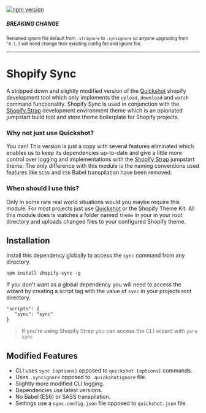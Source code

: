 [![npm version](https://badge.fury.io/js/shopify-sync.svg)](https://www.npmjs.com/package/shopify-sync)

##### BREAKING CHANGE
<small>Renamed ignore file default from `.strignore` to `.syncignore` so anyone upgrading from `^0.1.3` will need change their exisiting config file and ignore file. </small>

<hr>

# Shopify Sync

A stripped down and slightly modified version of the [Quickshot](https://github.com/internalfx/quickshot) shopify development tool which only implements the `upload`, `download` and `watch` command functionality. Shopify Sync is used in conjunction with the [Shopify Strap](https://github.com/panoply/shopify-strap) development environment theme which is an opionated jumpstart build tool and store theme boilerplate for Shopify projects.

### Why not just use Quickshot?
You can! This version is just a copy with several features eliminated which enables us to keep its dependencies up-to-date and give a little more control over logging and implementations with the [Shopify Strap](https://github.com/panoply/shopify-strap) jumpstart theme. The only difference with this module is the naming conventions used features like `SCSS` and `ES6` Babel transpilation have been removed.

### When should I use this?
Only in some rare real world situations would you maybe require this module. For most projects just use [Quickshot](https://github.com/internalfx/quickshot) or the Shopify Theme Kit. All this module does is watches a folder named `theme` in your in your root directory and uploads changed files to your configured Shopify theme.

## Installation
Install this dependency globally to access the `sync` command from any directory.

```
npm install shopify-sync -g
```

If you don't want as a global dependency you will need to access the wizard by creating a script tag with the value of `sync` in your projects root directory.

```
"scripts": {
   "sync": "sync"
}
```

> If you're using Shopify Strap you can access the CLI wizard with `yarn sync`

## Modified Features

- CLI uses `sync [options]` opposed to `quickshot [options]` commands.
- Uses `.syncignore` opposed to `.quickshotignore` file.
- Slightly more modified CLI logging.
- Dependencies use latest versions.
- No Babel (ES6) or SASS transpilation.
- Settings use a `sync.config.json` file opposed to `quickshot.json` file.
